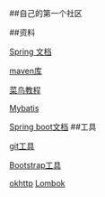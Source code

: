 ##自己的第一个社区

##资料

[Spring 文档](https://spring.io/guides/gs/serving-web-content/)

[maven库](https://mvnrepository.com/)

[菜鸟教程](https://www.runoob.com/)

[Mybatis](http://mybatis.org/spring-boot-starter/mybatis-spring-boot-autoconfigure/)

[Spring boot文档](https://docs.spring.io/spring-boot/docs/2.0.0.RC1/reference/htmlsingle/#boot-features-embedded-database-support)
##工具

[git工具](https://git-scm.com/)

[Bootstrap工具](https://www.bootcss.com/)

[okhttp](https://square.github.io/okhttp/)
[Lombok](https://projectlombok.org/)